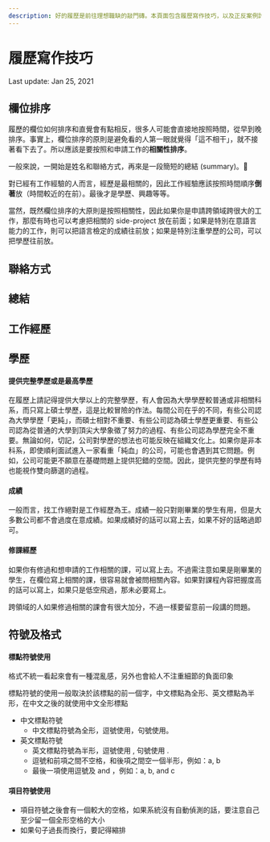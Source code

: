 ```yaml
---
description: 好的履歷是前往理想職缺的敲門磚。本頁面包含履歷寫作技巧，以及正反案例討論。若有想法或問題，歡迎聯繫。
---
```


# 履歷寫作技巧

Last update: Jan 25, 2021





## 欄位排序

履歷的欄位如何排序和直覺會有點相反，很多人可能會直接地按照時間，從早到晚排序。事實上，欄位排序的原則是避免看的人第一眼就覺得「這不相干」，就不接著看下去了。所以應該是要按照和申請工作的**相關性排序**。

一般來說，一開始是姓名和聯絡方式，再來是一段簡短的總結 \(summary\)。

對已經有工作經驗的人而言，經歷是最相關的，因此工作經驗應該按照時間順序**倒著**放（時間較近的在前）。最後才是學歷、興趣等等。

當然，既然欄位排序的大原則是按照相關性，因此如果你是申請跨領域跨很大的工作，那麼有時也可以考慮把相關的 side-project 放在前面；如果是特別在意語言能力的工作，則可以把語言檢定的成績往前放；如果是特別注重學歷的公司，可以把學歷往前放。



## 聯絡方式

## 總結



## 工作經歷



## 學歷

#### 提供完整學歷或是最高學歷

在履歷上請記得提供大學以上的完整學歷，有人會因為大學學歷較普通或非相關科系，而只寫上碩士學歷，這是比較冒險的作法。每間公司在乎的不同，有些公司認為大學學歷「更純」，而碩士相對不重要、有些公司認為碩士學歷更重要、有些公司認為從普通的大學到頂尖大學象徵了努力的過程、有些公司認為學歷完全不重要。無論如何，切記，公司對學歷的想法也可能反映在組織文化上。如果你是非本科系，即使順利面試進入一家看重「純血」的公司，可能也會遇到其它問題。例如，公司可能更不願意在基礎問題上提供犯錯的空間。因此，提供完整的學歷有時也能視作雙向篩選的過程。

#### 成績

一般而言，找工作絕對是工作經歷為王。成績一般只對剛畢業的學生有用，但是大多數公司都不會過度在意成績。如果成績好的話可以寫上去，如果不好的話略過即可。

#### 修課經歷

如果你有修過和想申請的工作相關的課，可以寫上去。不過需注意如果是剛畢業的學生，在欄位寫上相關的課，很容易就會被問相關內容。如果對課程內容把握度高的話可以寫上，如果只是低空飛過，那未必要寫上。

跨領域的人如果修過相關的課會有很大加分，不過一樣要留意前一段講的問題。

## 符號及格式

#### 標點符號使用

格式不統一看起來會有一種混亂感，另外也會給人不注重細節的負面印象

標點符號的使用一般取決於該標點的前一個字，中文標點為全形、英文標點為半形，在中文之後的就使用中文全形標點

* 中文標點符號
  * 中文標點符號為全形，逗號使用，句號使用。
* 英文標點符號
  * 英文標點符號為半形，逗號使用 , 句號使用 .
  * 逗號和前項之間不空格，和後項之間空一個半形，例如：a, b
  * 最後一項使用逗號及 and ，例如：a, b, and c

#### 項目符號使用

* 項目符號之後會有一個較大的空格，如果系統沒有自動偵測的話，要注意自己至少留一個全形空格的大小
* 如果句子過長而換行，要記得縮排



